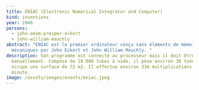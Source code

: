 ```yaml
---
title: ENIAC (Electronic Numerical Integrator and Computer)
kind: inventions
year: 1946
persons:
  - john-adam-presper-eckert
  - john-william-mauchly
abstract: "ENIAC est le premier ordinateur conçu sans éléments de mémoire
  mécaniques par John Eckert et John William Mauchly. "
description: Son programme est connecté au processeur mais il doit être modifié
  manuellement. Composé de 18 000 tubes à vide, il pèse environ 30 tonnes et
  occupe une surface de 72 m2. Il effectue environ 330 multiplications par
  minute.
image: /assets/images/events/eniac.jpeg
---
```

